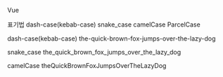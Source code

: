 Vue

표기법
  dash-case(kebab-case)
  snake_case
  camelCase
  ParcelCase

dash-case(kebab-case)
  the-quick-brown-fox-jumps-over-the-lazy-dog

snake_case
  the_quick_brown_fox_jumps_over_the_lazy_dog

camelCase
theQuickBrownFoxJumpsOverTheLazyDog